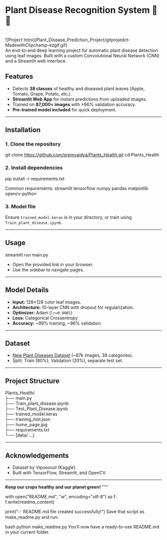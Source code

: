 # Plant Disease Recognition System 🌿🔬

<br>
![Project Intro](Plant_Disease_Prediction_Project/gitprojedct-MadewithClipchamp-ezgif.gif)

<br>
An end-to-end deep learning project for automatic plant disease detection using leaf images.  
Built with a custom Convolutional Neural Network (CNN) and a Streamlit web interface.

## Features

- Detects **38 classes** of healthy and diseased plant leaves (Apple, Tomato, Grape, Potato, etc.).
- **Streamlit Web App** for instant predictions from uploaded images.
- Trained on **87,000+ images** with >96% validation accuracy.
- **Pre-trained model included** for quick deployment.

---

## Installation

### 1. Clone the repository
git clone https://github.com/premvaidya/Plants_Health.git
cd Plants_Health


### 2. Install dependencies
pip install -r requirements.txt

Common requirements:
streamlit
tensorflow
numpy
pandas
matplotlib
opencv-python


### 3. Model file
Ensure `trained_model.keras` is in your directory, or train using `Train_plant_disease.ipynb`.

---

## Usage

streamlit run main.py

- Open the provided link in your browser.
- Use the sidebar to navigate pages.

---

## Model Details

- **Input:** 128×128 color leaf images.
- **Architecture:** 10-layer CNN with dropout for regularization.
- **Optimizer:** Adam (`lr=0.0001`)
- **Loss:** Categorical Crossentropy
- **Accuracy:** ~99% training, ~96% validation.

---

## Dataset

- [New Plant Diseases Dataset](https://www.kaggle.com/datasets/vipoooool/new-plant-diseases-dataset) (~87k images, 38 categories).
- Split: Train (80%), Validation (20%), separate test set.

---


## Project Structure

Plants_Health/  <br>
├── main.py <br>
├── Train_plant_disease.ipynb <br>
├── Test_Plant_Disease.ipynb <br>
├── trained_model.keras <br>
├── training_hist.json <br>
├── home_page.jpg <br>
├── requirements.txt <br>
└── [data/ ...] <br>

---

## Acknowledgements

- Dataset by Vipoooool (Kaggle).
- Built with TensorFlow, Streamlit, and OpenCV.

---


**Keep our crops healthy and our planet green!**
"""

with open("README.md", "w", encoding="utf-8") as f:
    f.write(readme_content)

print("✅ README.md file created successfully!")
Save that script as make_readme.py and run:

bash
python make_readme.py
You’ll now have a ready-to-use README.md in your current folder.

